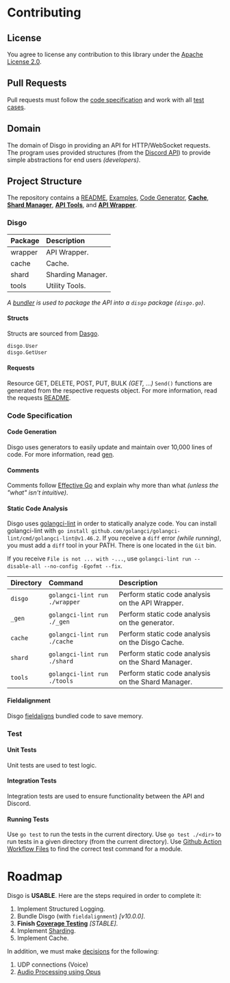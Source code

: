 # Contributing

## License

You agree to license any contribution to this library under the [Apache License 2.0](#license).

## Pull Requests

Pull requests must follow the [code specification](#code-specification) and work with all [test cases](#test).

## Domain

The domain of Disgo in providing an API for HTTP/WebSocket requests. The program uses provided structures (from the [Discord API](https://discord.com/developers/docs/reference)) to provide simple abstractions for end users _(developers)_.

## Project Structure

The repository contains a [README](/README.md), [Examples](/_examples/), [Code Generator](/_gen/), [**Cache**](/cache), [**Shard Manager**](/shard/), [**API Tools**](/tools/), and [**API Wrapper**](/wrapper).

### Disgo

| Package | Description       |
| :------ | :---------------- |
| wrapper | API Wrapper.      |
| cache   | Cache.            |
| shard   | Sharding Manager. |
| tools   | Utility Tools.    |

_A [bundler](https://pkg.go.dev/golang.org/x/tools/cmd/bundle) is used to package the API into a `disgo` package (`disgo.go`)_.

#### Structs

Structs are sourced from [Dasgo](https://github.com/switchupcb/dasgo).

```go
disgo.User
disgo.GetUser
```

#### Requests

Resource GET, DELETE, POST, PUT, BULK _(GET, ...)_ `Send()` functions are generated from the respective requests object. For more information, read the requests [README](/wrapper/requests/README.md).

### Code Specification

#### Code Generation

Disgo uses generators to easily update and maintain over 10,000 lines of code. For more information, read [gen](/_gen/README.md).

#### Comments

Comments follow [Effective Go](https://golang.org/doc/effective_go#commentary) and explain why more than what _(unless the "what" isn't intuitive)_.

#### Static Code Analysis

Disgo uses [golangci-lint](https://github.com/golangci/golangci-lint) in order to statically analyze code. You can install golangci-lint with `go install github.com/golangci/golangci-lint/cmd/golangci-lint@v1.46.2`. If you receive a `diff` error _(while running)_, you must add a `diff` tool in your PATH. There is one located in the `Git` bin.

If you receive `File is not ... with -...`, use `golangci-lint run --disable-all --no-config -Egofmt --fix`.

 | Directory | Command                       | Description                                        |
 | :-------- | :---------------------------- | :------------------------------------------------- |
 | `disgo`   | `golangci-lint run ./wrapper` | Perform static code analysis on the API Wrapper.   |
 | `_gen`    | `golangci-lint run ./_gen`    | Perform static code analysis on the generator.     |
 | `cache`   | `golangci-lint run ./cache`   | Perform static code analysis on the Disgo Cache.   |
 | `shard`   | `golangci-lint run ./shard`   | Perform static code analysis on the Shard Manager. |
 | `tools`   | `golangci-lint run ./tools`   | Perform static code analysis on the Shard Manager. |

#### Fieldalignment

Disgo [fieldaligns](https://pkg.go.dev/golang.org/x/tools/go/analysis/passes/fieldalignment) bundled code to save memory.

### Test

#### Unit Tests

Unit tests are used to test logic.

#### Integration Tests

Integration tests are used to ensure functionality between the API and Discord.

#### Running Tests

Use `go test` to run the tests in the current directory. Use `go test ./<dir>` to run tests in a given directory (from the current directory). Use [Github Action Workflow Files](/.github/workflows/) to find the correct test command for a module.

# Roadmap

Disgo is **USABLE**. Here are the steps required in order to complete it:

1. Implement Structured Logging.
2. Bundle Disgo (with `fieldalignment`) _[v10.0.0]_.
3. **Finish [Coverage Testing](https://github.com/switchupcb/disgo/pull/19)** _[STABLE]_.
4. Implement [Sharding](https://github.com/switchupcb/disgo/issues/26).
5. Implement Cache.

In addition, we must make [decisions](/_contribution/libraries/) for the following:
1. UDP connections (Voice)
2. [Audio Processing using Opus](https://discord.com/developers/docs/topics/voice-connections#encrypting-and-sending-voice)
